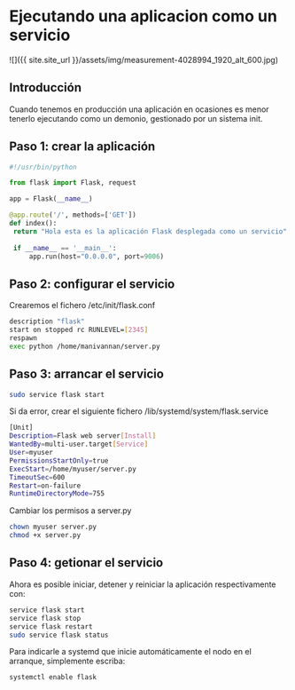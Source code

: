 # Ejecutando una aplicacion como un servicio

![]({{ site.site_url }}/assets/img/measurement-4028994_1920_alt_600.jpg)

## Introducción

Cuando tenemos en producción una aplicación en ocasiones es menor tenerlo ejecutando como un demonio, gestionado por un sistema init.

## Paso 1: crear la aplicación

```python
#!/usr/bin/python

from flask import Flask, request

app = Flask(__name__)

@app.route('/', methods=['GET'])
def index():
 return "Hola esta es la aplicación Flask desplegada como un servicio"
 
 if __name__ == '__main__':
     app.run(host="0.0.0.0", port=9006)
```

## Paso 2: configurar el servicio

Crearemos el fichero /etc/init/flask.conf

```sh
description "flask"
start on stopped rc RUNLEVEL=[2345]
respawn
exec python /home/manivannan/server.py
```

## Paso 3: arrancar el servicio

```sh
sudo service flask start
```

Si da error, crear el siguiente fichero /lib/systemd/system/flask.service

```sh
[Unit]
Description=Flask web server[Install]
WantedBy=multi-user.target[Service]
User=myuser
PermissionsStartOnly=true
ExecStart=/home/myuser/server.py
TimeoutSec=600
Restart=on-failure
RuntimeDirectoryMode=755
```

Cambiar los permisos a server.py

```sh
chown myuser server.py 
chmod +x server.py
```

## Paso 4: getionar el servicio

Ahora es posible iniciar, detener y reiniciar la aplicación respectivamente con:

```sh
service flask start 
service flask stop 
service flask restart
sudo service flask status
```

Para indicarle a systemd que inicie automáticamente el nodo en el arranque, simplemente escriba: 

```sh
systemctl enable flask
```
